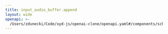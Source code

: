 ```yaml
---
title: input_audio_buffer.append
layout: wide
openapi: >-
  /Users/zdunecki/Code/xyd-js/openai-clone/openapi.yaml#/components/schemas/RealtimeClientEventInputAudioBufferAppend
---
```



